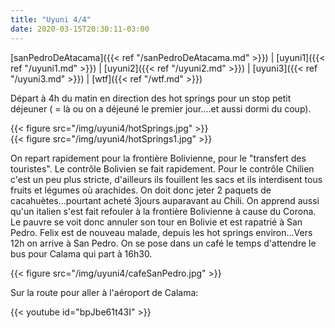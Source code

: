 ```yaml
---
title: "Uyuni 4/4"
date: 2020-03-15T20:30:11-03:00
---
```


[sanPedroDeAtacama]({{< ref "/sanPedroDeAtacama.md" >}}) |
[uyuni1]({{< ref "/uyuni1.md" >}}) |
[uyuni2]({{< ref "/uyuni2.md" >}}) |
[uyuni3]({{< ref "/uyuni3.md" >}}) |
[wtf]({{< ref "/wtf.md" >}})

Départ à 4h du matin en direction des hot springs pour un stop petit déjeuner ( = là ou on a déjeuné le premier jour....et aussi dormi du coup).

{{< figure src="/img/uyuni4/hotSprings.jpg" >}}  
{{< figure src="/img/uyuni4/hotSprings1.jpg" >}}

On repart rapidement pour la frontière Bolivienne, pour le "transfert des touristes". 
Le contrôle Bolivien se fait rapidement. 
Pour le contrôle Chilien c'est un peu plus stricte, d'ailleurs ils fouillent les sacs et ils interdisent tous fruits et légumes où arachides. On doit donc jeter 2 paquets de cacahuètes...pourtant acheté 3jours auparavant au Chili. On apprend aussi qu'un italien s'est fait refouler à la frontière Bolivienne à cause du Corona. Le pauvre se voit donc annuler son tour en Bolivie et est rapatrié à San Pedro. 
Felix est de nouveau malade, depuis les hot springs environ...Vers 12h on arrive à San Pedro. On se pose dans un café le temps d'attendre le bus pour Calama qui part à 16h30. 

{{< figure src="/img/uyuni4/cafeSanPedro.jpg" >}}  

Sur la route pour aller à l'aéroport de Calama:

{{< youtube id="bpJbe61t43I" >}}





